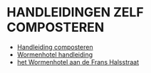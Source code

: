 # HANDLEIDINGEN ZELF COMPOSTEREN

* [Handleiding composteren](Zelf-Composteren-workshop-A3c.pdf)
* [Wormenhotel handleiding](wormenhotel-handleiding.pdf)
* [het Wormenhotel aan de Frans Halsstraat](https://www.youtube.com/watch?v=_bFFs1W2D2w)
